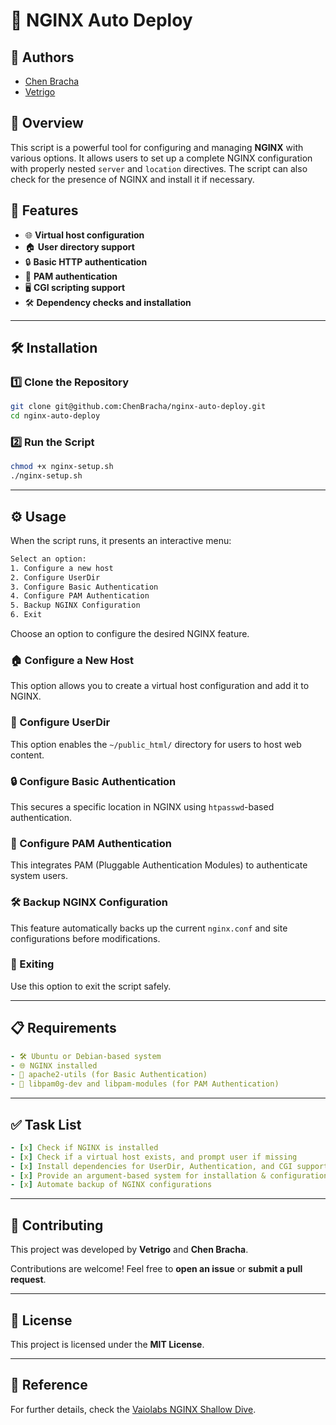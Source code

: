 # 🚀 NGINX Auto Deploy

## 👥 Authors

- [Chen Bracha](https://github.com/ChenBracha)
- [Vetrigo](https://github.com/vetrigo)

## 📄 Overview

This script is a powerful tool for configuring and managing **NGINX** with various options. It allows users to set up a complete NGINX configuration with properly nested `server` and `location` directives. The script can also check for the presence of NGINX and install it if necessary.

## 🌟 Features

- 🌐 **Virtual host configuration**
- 🏠 **User directory support**
- 🔒 **Basic HTTP authentication**
- 🔐 **PAM authentication**
- 🖥️ **CGI scripting support**
- 🛠️ **Dependency checks and installation**

---

## 🛠️ Installation

### 1️⃣ **Clone the Repository**

```bash
git clone git@github.com:ChenBracha/nginx-auto-deploy.git
cd nginx-auto-deploy
```

### 2️⃣ **Run the Script**

```bash
chmod +x nginx-setup.sh
./nginx-setup.sh
```

---

## ⚙️ Usage

When the script runs, it presents an interactive menu:

```bash
Select an option:
1. Configure a new host
2. Configure UserDir
3. Configure Basic Authentication
4. Configure PAM Authentication
5. Backup NGINX Configuration
6. Exit
```

Choose an option to configure the desired NGINX feature.

### 🏠 Configure a New Host
This option allows you to create a virtual host configuration and add it to NGINX.

### 📂 Configure UserDir
This option enables the `~/public_html/` directory for users to host web content.

### 🔒 Configure Basic Authentication
This secures a specific location in NGINX using `htpasswd`-based authentication.

### 🔐 Configure PAM Authentication
This integrates PAM (Pluggable Authentication Modules) to authenticate system users.

### 🛠️ Backup NGINX Configuration
This feature automatically backs up the current `nginx.conf` and site configurations before modifications.

### 🚀 Exiting
Use this option to exit the script safely.

---

## 📋 Requirements

```yaml
- 🛠 Ubuntu or Debian-based system
- 🌐 NGINX installed
- 🔑 apache2-utils (for Basic Authentication)
- 🔐 libpam0g-dev and libpam-modules (for PAM Authentication)
```

---

## ✅ Task List

```yaml
- [x] Check if NGINX is installed
- [x] Check if a virtual host exists, and prompt user if missing
- [x] Install dependencies for UserDir, Authentication, and CGI support
- [x] Provide an argument-based system for installation & configuration
- [x] Automate backup of NGINX configurations
```

---

## 🤝 Contributing

This project was developed by **Vetrigo** and **Chen Bracha**. 

Contributions are welcome! Feel free to **open an issue** or **submit a pull request**.

---

## 📜 License

This project is licensed under the **MIT License**.

---

## 🔗 Reference

For further details, check the [Vaiolabs NGINX Shallow Dive](https://gitlab.com/vaiolabs-io/nginx-shallow-dive).
